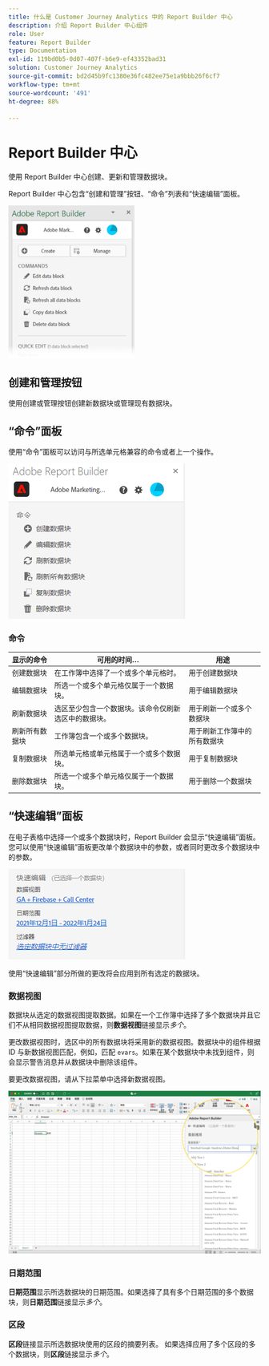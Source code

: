 ```yaml
---
title: 什么是 Customer Journey Analytics 中的 Report Builder 中心
description: 介绍 Report Builder 中心组件
role: User
feature: Report Builder
type: Documentation
exl-id: 119bd0b5-0d07-407f-b6e9-ef43352bad31
solution: Customer Journey Analytics
source-git-commit: bd2d45b9fc1380e36fc482ee75e1a9bbb26f6cf7
workflow-type: tm+mt
source-wordcount: '491'
ht-degree: 88%

---
```


# Report Builder 中心

使用 Report Builder 中心创建、更新和管理数据块。

Report Builder 中心包含“创建和管理”按钮、“命令”列表和“快速编辑”面板。

<img src="./assets/hub51.png" width="50%" alt="Report Builder 中心"/>


## 创建和管理按钮

使用创建或管理按钮创建新数据块或管理现有数据块。

## “命令”面板

使用“命令”面板可以访问与所选单元格兼容的命令或者上一个操作。

![Report Builer中心中的“命令”面板](./assets/hub1.png)

### 命令

| 显示的命令 | 可用的时间… | 用途 |
|------|------------------|--------|
| 创建数据块 | 在工作簿中选择了一个或多个单元格时。 | 用于创建数据块 |
| 编辑数据块 | 所选一个或多个单元格仅属于一个数据块。 | 用于编辑数据块 |
| 刷新数据块 | 选区至少包含一个数据块。该命令仅刷新选区中的数据块。 | 用于刷新一个或多个数据块 |
| 刷新所有数据块 | 工作簿包含一个或多个数据块。 | 用于刷新工作簿中的所有数据块 |
| 复制数据块 | 所选单元格或单元格属于一个或多个数据块。 | 用于复制数据块 |
| 删除数据块 | 所选一个或多个单元格仅属于一个数据块。 | 用于删除一个数据块 |

## “快速编辑”面板

在电子表格中选择一个或多个数据块时，Report Builder 会显示“快速编辑”面板。您可以使用“快速编辑”面板更改单个数据块中的参数，或者同时更改多个数据块中的参数。

![Report Builder中的“快速编辑”面板](./assets/hub2.png)

使用“快速编辑”部分所做的更改将会应用到所有选定的数据块。

### 数据视图

数据块从选定的数据视图提取数据。如果在一个工作簿中选择了多个数据块并且它们不从相同数据视图提取数据，则&#x200B;**数据视图**&#x200B;链接显示&#x200B;*多个*。

更改数据视图时，选区中的所有数据块将采用新的数据视图。数据块中的组件根据 ID 与新数据视图匹配，例如，匹配 ```evars```。如果在某个数据块中未找到组件，则会显示警告消息并从数据块中删除该组件。

要更改数据视图，请从下拉菜单中选择新数据视图。

![Report Builder中心显示数据视图下拉菜单。](./assets/image16.png)

### 日期范围

**日期范围**&#x200B;显示所选数据块的日期范围。如果选择了具有多个日期范围的多个数据块，则&#x200B;**日期范围**&#x200B;链接显示&#x200B;*多个*。

### 区段

**区段**&#x200B;链接显示所选数据块使用的区段的摘要列表。 如果选择应用了多个区段的多个数据块，则&#x200B;**区段**&#x200B;链接显示&#x200B;*多个*。
